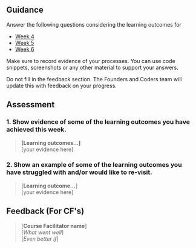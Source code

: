 ## Guidance
Answer the following questions considering the learning outcomes for
- [Week 4](https://learn.foundersandcoders.com/course/syllabus/developer/project-2-week-1/learning-outcomes/)
- [Week 5](https://learn.foundersandcoders.com/course/syllabus/developer/project-2-week-2/schedule/)
- [Week 6](https://learn.foundersandcoders.com/course/syllabus/developer/project-2-week-3/learning-outcomes/)

Make sure to record evidence of your processes. You can use code snippets, screenshots or any other material to support your answers.

Do not fill in the feedback section. The Founders and Coders team will update this with feedback on your progress.

## Assessment
 ### 1. Show evidence of some of the learning outcomes you have achieved this week.
> **[Learning outcomes...]**  
> [your evidence here]

 ### 2. Show an example of some of the learning outcomes you have struggled with and/or would like to re-visit.
> [**Learning outcome...**]  
> [your evidence here]

## Feedback (For CF's)
> [**Course Facilitator name**]  
> [*What went well*]  
> [*Even better if*]
